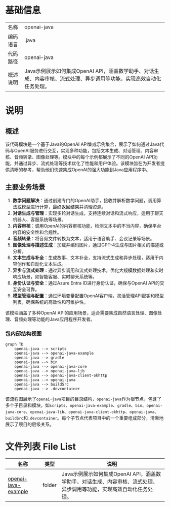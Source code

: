 # 基础信息

|      |      |
|------|------|
| 名称 | openai-java |
| 编码语言 | .java |
| 代码路径 | openai-java |
| 概述说明 | Java示例展示如何集成OpenAI API，涵盖数学助手、对话生成、内容审核、流式处理、异步调用等功能，实现高效自动化任务处理。 |

# 说明

## 概述
该代码模块是一个基于Java的OpenAI API集成示例集合，展示了如何通过Java代码与OpenAI服务进行交互，实现多种功能，包括文本生成、对话管理、内容审核、音频转录、图像处理等。模块中的每个示例都展示了不同的OpenAI API功能，并通过异步、流式处理等技术优化了性能和用户体验。该模块旨在为开发者提供清晰的参考，帮助他们快速集成OpenAI的强大功能到Java应用程序中。

## 主要业务场景
1. **数学问题解决**：通过创建专门的OpenAI助手，接收并解析数学问题，调用算法或模型进行计算，最终返回结果并清理资源。
2. **对话生成与管理**：实现多轮对话生成，支持连续对话和流式响应，适用于聊天机器人、客服系统等场景。
3. **内容审核**：调用OpenAI的内容审核功能，检测文本中的不当内容，确保平台内容的安全性和合规性。
4. **音频转录**：将音频文件转换为文本，适用于语音助手、会议记录等场景。
5. **图像处理与描述生成**：加载并编码图片，通过GPT-4生成与图片相关的描述或分析。
6. **文本生成与补全**：生成故事、文本补全，支持流式生成和异步处理，适用于内容创作和自动化文本生成。
7. **异步与流式处理**：通过异步调用和流式处理技术，优化大规模数据处理和实时响应场景，如智能客服、实时聊天系统等。
8. **身份认证与安全**：通过Azure Entra ID进行身份认证，确保与OpenAI API的交互安全可靠。
9. **模型管理与配置**：通过环境变量配置OpenAI客户端，灵活管理API密钥和模型列表，确保系统的高效性和可维护性。

该模块涵盖了多种OpenAI API的应用场景，适合需要集成自然语言处理、图像处理、音频处理等功能的Java应用程序开发者。


### 包内部结构视图

```mermaid
graph TD
    openai-java --> scripts
    openai-java --> openai-java-example
    openai-java --> gradle
    openai-java --> bin
    openai-java --> openai-java-core
    openai-java --> openai-java-lib
    openai-java --> openai-java-client-okhttp
    openai-java --> openai-java
    openai-java --> buildSrc
    openai-java --> .devcontainer
```

该流程图展示了`openai-java`项目的目录结构，`openai-java`作为根节点，包含了多个子目录和模块，如`scripts`、`openai-java-example`、`gradle`、`bin`、`openai-java-core`、`openai-java-lib`、`openai-java-client-okhttp`、`openai-java`、`buildSrc`和`.devcontainer`。每个子节点代表项目中的一个重要组成部分，清晰地展示了项目的层级关系。

# 文件列表 File List

| 名称   | 类型  | 说明 |
|-------|------|-------------|
| [openai-java-example](openai-java-example/src/main/java/com/_module.md) | folder | Java示例展示如何集成OpenAI API，涵盖数学助手、对话生成、内容审核、流式处理、异步调用等功能，实现高效自动化任务处理。 |


